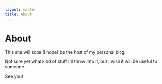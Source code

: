 ```yaml
---
layout: master
title: About
---
```


About
=

This site will soon (I hope) be the host of my personal blog.

Not sure yet what kind of stuff I'll throw into it, but I wish it will be useful to someone.

See you!